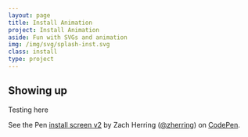 ```yaml
---
layout: page
title: Install Animation
project: Install Animation
aside: Fun with SVGs and animation
img: /img/svg/splash-inst.svg
class: install
type: project
---
```


## Showing up

Testing here

<div markup="0" class="wide">
    <p data-height="734" data-theme-id="light" data-slug-hash="WxrKPj" data-default-tab="result" data-user="zherring" data-embed-version="2" class="codepen">See the Pen <a href="http://codepen.io/zherring/pen/WxrKPj/">install screen v2</a> by Zach Herring (<a href="http://codepen.io/zherring">@zherring</a>) on <a href="http://codepen.io">CodePen</a>.</p>
    <script async src="//assets.codepen.io/assets/embed/ei.js"></script>
</div>

